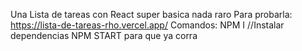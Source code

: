 Una Lista de tareas con React super basica nada raro
Para probarla:
https://lista-de-tareas-rho.vercel.app/
Comandos:
NPM I //Instalar dependencias
NPM START para que ya corra
